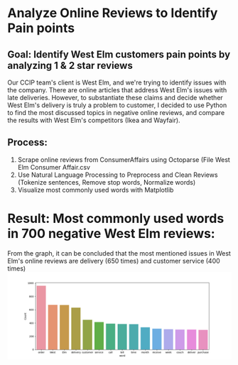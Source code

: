 # Analyze Online Reviews to Identify Pain points
## Goal: Identify West Elm customers pain points by analyzing 1 & 2 star reviews 
Our CCIP team's client is West Elm, and we're trying to identify issues with the company. There are online articles that address West Elm's issues with late deliveries. However, to substantiate these claims and decide whether West Elm's delivery is truly a problem to customer, I decided to use Python to find the most discussed topics in negative online reviews, and compare the results with West Elm's competitors (Ikea and Wayfair).
## Process:
1. Scrape online reviews from ConsumerAffairs using Octoparse (File West Elm Consumer Affair.csv
2. Use Natural Language Processing to Preprocess and Clean Reviews (Tokenize sentences, Remove stop words, Normalize words)
3. Visualize most commonly used words with Matplotlib

# Result: Most commonly used words in 700 negative West Elm reviews:
From the graph, it can be concluded that the most mentioned issues in West Elm's online reviews are delivery (650 times) and customer service (400 times)
![alt text](https://github.com/nct1906/review-analysis/blob/main/West%20Elm%20consumer%20affair%20700.png?raw=true)
